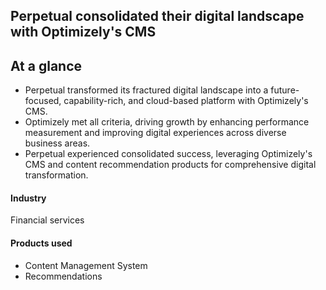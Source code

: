 ## **Perpetual consolidated their digital landscape with Optimizely's CMS**

## At a glance

- Perpetual transformed its fractured digital landscape into a future-focused, capability-rich, and cloud-based platform with Optimizely's CMS.
- Optimizely met all criteria, driving growth by enhancing performance measurement and improving digital experiences across diverse business areas.
- Perpetual experienced consolidated success, leveraging Optimizely's CMS and content recommendation products for comprehensive digital transformation.

#### Industry

Financial services

#### Products used

- Content Management System
- Recommendations
